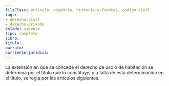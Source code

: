 ```yaml
---
fileClass: articulo, vigencia, historia-y-fuentes, codigo-civil
tags:
- derecho-civil
- derecho-privado
estado: vigente
tipo: completo
libro:
titulo:
parrafo:
corriente-juridica:
---
```

La extensión en que se concede el derecho de uso o de habitación se determina por el título que lo constituye, y a falta de esta determinación en el título, se regla por los artículos siguientes.